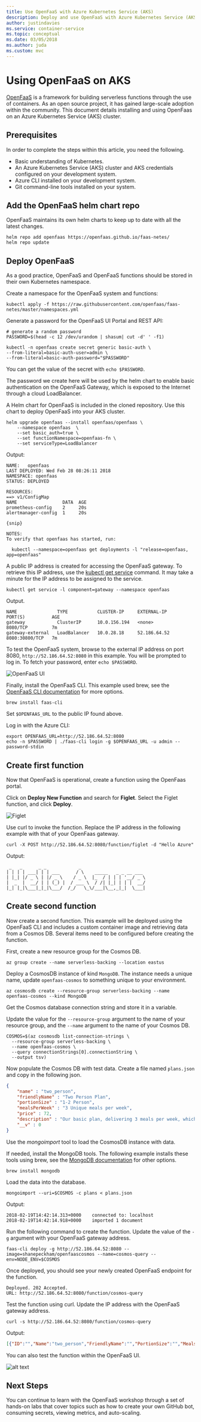 ```yaml
---
title: Use OpenFaaS with Azure Kubernetes Service (AKS)
description: Deploy and use OpenFaaS with Azure Kubernetes Service (AKS)
author: justindavies
ms.service: container-service
ms.topic: conceptual
ms.date: 03/05/2018
ms.author: juda
ms.custom: mvc
---
```


# Using OpenFaaS on AKS

[OpenFaaS][open-faas] is a framework for building serverless functions through the use of containers. As an open source project, it has gained large-scale adoption within the community. This document details installing and using OpenFaas on an Azure Kubernetes Service (AKS) cluster.

## Prerequisites

In order to complete the steps within this article, you need the following.

* Basic understanding of Kubernetes.
* An Azure Kubernetes Service (AKS) cluster and AKS credentials configured on your development system.
* Azure CLI installed on your development system.
* Git command-line tools installed on your system.

## Add the OpenFaaS helm chart repo

OpenFaaS maintains its own helm charts to keep up to date with all the latest changes.

```azurecli-interactive
helm repo add openfaas https://openfaas.github.io/faas-netes/
helm repo update
```

## Deploy OpenFaaS

As a good practice, OpenFaaS and OpenFaaS functions should be stored in their own Kubernetes namespace.

Create a namespace for the OpenFaaS system and functions:

```azurecli-interactive
kubectl apply -f https://raw.githubusercontent.com/openfaas/faas-netes/master/namespaces.yml
```

Generate a password for the OpenFaaS UI Portal and REST API:

```azurecli-interactive
# generate a random password
PASSWORD=$(head -c 12 /dev/urandom | shasum| cut -d' ' -f1)

kubectl -n openfaas create secret generic basic-auth \
--from-literal=basic-auth-user=admin \
--from-literal=basic-auth-password="$PASSWORD"
```

You can get the value of the secret with `echo $PASSWORD`.

The password we create here will be used by the helm chart to enable basic authentication on the OpenFaaS Gateway, which is exposed to the Internet through a cloud LoadBalancer.

A Helm chart for OpenFaaS is included in the cloned repository. Use this chart to deploy OpenFaaS into your AKS cluster.

```azurecli-interactive
helm upgrade openfaas --install openfaas/openfaas \
    --namespace openfaas  \
    --set basic_auth=true \
    --set functionNamespace=openfaas-fn \
    --set serviceType=LoadBalancer
```

Output:

```
NAME:   openfaas
LAST DEPLOYED: Wed Feb 28 08:26:11 2018
NAMESPACE: openfaas
STATUS: DEPLOYED

RESOURCES:
==> v1/ConfigMap
NAME                 DATA  AGE
prometheus-config    2     20s
alertmanager-config  1     20s

{snip}

NOTES:
To verify that openfaas has started, run:

  kubectl --namespace=openfaas get deployments -l "release=openfaas, app=openfaas"
```

A public IP address is created for accessing the OpenFaaS gateway. To retrieve this IP address, use the [kubectl get service][kubectl-get] command. It may take a minute for the IP address to be assigned to the service.

```console
kubectl get service -l component=gateway --namespace openfaas
```

Output.

```console
NAME               TYPE           CLUSTER-IP     EXTERNAL-IP    PORT(S)          AGE
gateway            ClusterIP      10.0.156.194   <none>         8080/TCP         7m
gateway-external   LoadBalancer   10.0.28.18     52.186.64.52   8080:30800/TCP   7m
```

To test the OpenFaaS system, browse to the external IP address on port 8080, `http://52.186.64.52:8080` in this example. You will be prompted to log in. To fetch your password, enter `echo $PASSWORD`.

![OpenFaaS UI](media/container-service-serverless/openfaas.png)

Finally, install the OpenFaaS CLI. This example used brew, see the [OpenFaaS CLI documentation][open-faas-cli] for more options.

```console
brew install faas-cli
```

Set `$OPENFAAS_URL` to the public IP found above.

Log in with the Azure CLI:

```azurecli-interactive
export OPENFAAS_URL=http://52.186.64.52:8080
echo -n $PASSWORD | ./faas-cli login -g $OPENFAAS_URL -u admin --password-stdin
```

## Create first function

Now that OpenFaaS is operational, create a function using the OpenFaas portal.

Click on **Deploy New Function** and search for **Figlet**. Select the Figlet function, and click **Deploy**.

![Figlet](media/container-service-serverless/figlet.png)

Use curl to invoke the function. Replace the IP address in the following example with that of your OpenFaas gateway.

```azurecli-interactive
curl -X POST http://52.186.64.52:8080/function/figlet -d "Hello Azure"
```

Output:

```console
 _   _      _ _            _
| | | | ___| | | ___      / \    _____   _ _ __ ___
| |_| |/ _ \ | |/ _ \    / _ \  |_  / | | | '__/ _ \
|  _  |  __/ | | (_) |  / ___ \  / /| |_| | | |  __/
|_| |_|\___|_|_|\___/  /_/   \_\/___|\__,_|_|  \___|

```

## Create second function

Now create a second function. This example will be deployed using the OpenFaaS CLI and includes a custom container image and retrieving data from a Cosmos DB. Several items need to be configured before creating the function.

First, create a new resource group for the Cosmos DB.

```azurecli-interactive
az group create --name serverless-backing --location eastus
```

Deploy a CosmosDB instance of kind `MongoDB`. The instance needs a unique name, update `openfaas-cosmos` to something unique to your environment.

```azurecli-interactive
az cosmosdb create --resource-group serverless-backing --name openfaas-cosmos --kind MongoDB
```

Get the Cosmos database connection string and store it in a variable.

Update the value for the `--resource-group` argument to the name of your resource group, and the `--name` argument to the name of your Cosmos DB.

```azurecli-interactive
COSMOS=$(az cosmosdb list-connection-strings \
  --resource-group serverless-backing \
  --name openfaas-cosmos \
  --query connectionStrings[0].connectionString \
  --output tsv)
```

Now populate the Cosmos DB with test data. Create a file named `plans.json` and copy in the following json.

```json
{
	"name" : "two_person",
	"friendlyName" : "Two Person Plan",
	"portionSize" : "1-2 Person",
	"mealsPerWeek" : "3 Unique meals per week",
	"price" : 72,
	"description" : "Our basic plan, delivering 3 meals per week, which will feed 1-2 people.",
	"__v" : 0
}
```

Use the *mongoimport* tool to load the CosmosDB instance with data.

If needed, install the MongoDB tools. The following example installs these tools using brew, see the [MongoDB documentation][install-mongo] for other options.

```azurecli-interactive
brew install mongodb
```

Load the data into the database.

```azurecli-interactive
mongoimport --uri=$COSMOS -c plans < plans.json
```

Output:

```console
2018-02-19T14:42:14.313+0000    connected to: localhost
2018-02-19T14:42:14.918+0000    imported 1 document
```

Run the following command to create the function. Update the value of the `-g` argument with your OpenFaaS gateway address.

```azurecli-interctive
faas-cli deploy -g http://52.186.64.52:8080 --image=shanepeckham/openfaascosmos --name=cosmos-query --env=NODE_ENV=$COSMOS
```

Once deployed, you should see your newly created OpenFaaS endpoint for the function.

```console
Deployed. 202 Accepted.
URL: http://52.186.64.52:8080/function/cosmos-query
```

Test the function using curl. Update the IP address with the OpenFaaS gateway address.

```console
curl -s http://52.186.64.52:8080/function/cosmos-query
```

Output:

```json
[{"ID":"","Name":"two_person","FriendlyName":"","PortionSize":"","MealsPerWeek":"","Price":72,"Description":"Our basic plan, delivering 3 meals per week, which will feed 1-2 people."}]
```

You can also test the function within the OpenFaaS UI.

![alt text](media/container-service-serverless/OpenFaaSUI.png)

## Next Steps

You can continue to learn with the OpenFaaS workshop through a set of hands-on labs that cover topics such as how to create your own GitHub bot, consuming secrets, viewing metrics, and auto-scaling.

<!-- LINKS - external -->
[install-mongo]: https://docs.mongodb.com/manual/installation/
[kubectl-get]: https://kubernetes.io/docs/reference/generated/kubectl/kubectl-commands#get
[open-faas]: https://www.openfaas.com/
[open-faas-cli]: https://github.com/openfaas/faas-cli
[openfaas-workshop]: https://github.com/openfaas/workshop
